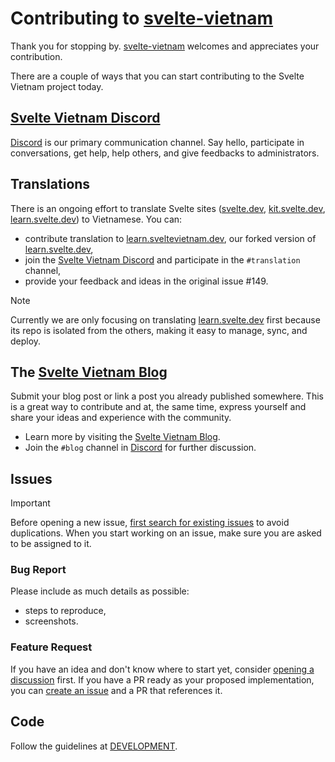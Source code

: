 # Contributing to [svelte-vietnam][github]

Thank you for stopping by. [svelte-vietnam][github] welcomes and appreciates your contribution.

There are a couple of ways that you can start contributing to the Svelte Vietnam project today.

## [Svelte Vietnam Discord][sveltevietnam.discord]

[Discord][sveltevietnam.discord] is our primary communication channel. Say hello, participate in conversations, get help, help others, and give feedbacks to administrators.

## Translations

There is an ongoing effort to translate Svelte sites ([svelte.dev](https://svelte.dev), [kit.svelte.dev](https://kit.svelte.dev/), [learn.svelte.dev]) to Vietnamese. You can:

- contribute translation to [learn.sveltevietnam.dev](https://github.com/sveltevietnam/learn.svelte.dev/issues/1), our forked version of [learn.svelte.dev],
- join the [Svelte Vietnam Discord][sveltevietnam.discord] and participate in the `#translation` channel,
- provide your feedback and ideas in the original issue #149.

> [!NOTE]
> Currently we are only focusing on translating [learn.svelte.dev] first because its repo is isolated from the others, making it easy to manage, sync, and deploy.

## The [Svelte Vietnam Blog][sveltevietnam.blog]

Submit your blog post or link a post you already published somewhere. This is a great way to contribute and at, the same time, express yourself and share your ideas and experience with the community.

- Learn more by visiting the [Svelte Vietnam Blog][sveltevietnam.blog].
- Join the `#blog` channel in [Discord][sveltevietnam.discord] for further discussion.

## Issues

> [!IMPORTANT]
> Before opening a new issue, [first search for existing issues][github.issues.open] to avoid duplications. When you start working on an issue, make sure you are asked to be assigned to it.

### Bug Report

Please include as much details as possible:

- steps to reproduce,
- screenshots.

### Feature Request

If you have an idea and don't know where to start yet, consider [opening a discussion][github.discussions] first. If you have a PR ready as your proposed implementation, you can [create an issue][github.issues] and a PR that references it.

## Code

Follow the guidelines at [DEVELOPMENT].

<!-- GITHUB -->

[github]: https://github.com/sveltevietnam/sveltevietnam.dev
[github.issues]: https://github.com/sveltevietnam/sveltevietnam.dev/issues?q=
[github.issues.open]: https://github.com/sveltevietnam/sveltevietnam.dev/issues?q=is%3Aissue+is%3Aopen
[github.discussions]: https://github.com/sveltevietnam/sveltevietnam.dev/discussions

<!-- internal references -->

[DEVELOPMENT]: ./docs/DEVELOPMENT.md
[sveltevietnam.blog]: https://www.sveltevietnam.dev/blog
[sveltevietnam.discord]: https://discord.sveltevietnam.dev
[learn.svelte.dev]: https://learn.svelte.dev

